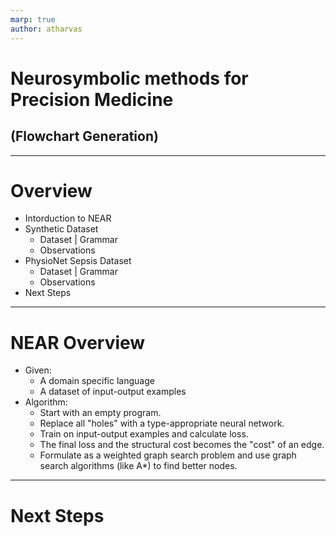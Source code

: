 ```yaml
---
marp: true
author: atharvas
---
```

# Neurosymbolic methods for Precision Medicine
## (Flowchart Generation)

---

# Overview
 - Intorduction to NEAR
 - Synthetic Dataset
    - Dataset | Grammar
    - Observations
 - PhysioNet Sepsis Dataset
    - Dataset | Grammar
    - Observations
 - Next Steps

---

# NEAR Overview

- Given:
    - A domain specific language
    - A dataset of input-output examples
- Algorithm:
    - Start with an empty program.
    - Replace all "holes" with a type-appropriate neural network.
    - Train on input-output examples and calculate loss.
    - The final loss and the structural cost becomes the "cost" of an edge.
    - Formulate as a weighted graph search problem and use graph search algorithms (like A*) to find better nodes.

---

# Next Steps
